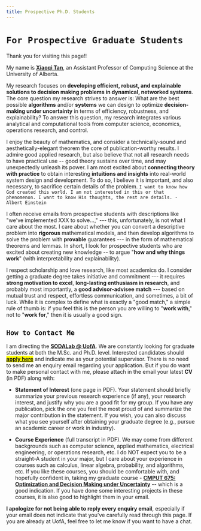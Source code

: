 ```yaml
---
title: Prospective Ph.D. Students
---
```


<!-- <span style="color:tan">
As an educator and researcher, I strongly believe that when an institution accepts the registration of a student - regardless of races, genders, religions, and classes, we are, in effect, entering a moral, ethical, and legal contract with the student to do whatever we can to help that student succeed.
</span>  -->

<!-- My research lies in the general field of "**decisions under uncertainty**," with applications to networked systems of various types, ranging from energy systems to transportation systems,  communication networks, and beyond.  -->

# `For Prospective Graduate Students`

Thank you for visiting this page!! 

My name is [**Xiaoqi Tan**](https://xiaoqitan.org), an Assistant Professor of Computing Science at the University of Alberta. 

My research focuses on **developing efficient, robust, and explainable solutions to decision making problems in dynamical, networked systems**. The core question my research strives to answer is: What are the best possible **algorithms** and/or **systems** we can design to optimize **decision-making under uncertainty** in terms of efficiency, robustness, and explainability? To answer this question, my research integrates various analytical and computational tools from computer science, economics, operations research, and  control. 

I enjoy the beauty of mathematics, and consider a technically-sound and aesthetically-elegant theorem the core of publication-worthy results. I admire good applied research, but also believe that not all research needs to have practical use -- good theory sustains over time, and may unexpectedly unleash its power. I am most excited about **connecting theory with practice** to obtain interesting **intuitions and insights** into real-world system design and development. To do so, I believe it is important, and also necessary, to sacrifice certain details of the problem. `I want to know how God created this world. I am not interested in this or that phenomenon. I want to know His thoughts, the rest are details. - Albert Einstein`

I often receive emails from prospective students with descriptions like "we've implemented XXX to solve...,"  --- this, unfortunately, is not what I care about the most. I care about whether you can convert a descriptive problem into **rigorous** mathematical models, and then develop algorithms to solve the problem with **provable** guarantees --- in the form of mathematical theorems and lemmas. In short, I look for prospective students who are excited about creating new knowledge -- to argue "**how and why things work**" (with interpretability and explainability).

I respect scholarship and love research, like most academics do. I consider getting a graduate degree takes initiative and commitment --- it requires  **strong motivation to excel**, **long-lasting enthusiasm in research**, and probably most importantly, a **good advisor-advisee match** --- based on mutual trust and respect,  effortless communication, and sometimes, a bit of luck. While it is complex to define what is exactly a "good match," a simple rule of thumb is: if you feel this is the person you are willing to "**work with**," not to "**work for**," then it is usually a good sign.

## `How to Contact Me`

>
I am directing the [**SODALab @ UofA**](https://sodalab.ca). We are constantly looking for graduate students at both the M.Sc. and Ph.D. level. Interested candidates should <mark>[**apply here**](https://www.ualberta.ca/computing-science/graduate-studies/programs-and-admissions/index.html)</mark> and indicate me as your potential supervisor.  There is no need to send me an enquiry email regarding your application. But if you do want to make personal contact with me, please attach in the email your latest **CV** (in PDF) along with:

>
- **Statement of Interest** (one page in PDF). Your statement should briefly summarize your previous research experience (if any), your research interest, and justify why you are a good fit for my group. If you have any publication, pick the one you feel the most proud of and summarize the major contribution in the statement. If you wish, you can also discuss what you see yourself after obtaining your graduate degree (e.g., pursue an academic career or work in industry). 

>
- **Course Experience** (full transcript in PDF). We may come from different backgrounds such as computer science, applied mathematics, electrical engineering, or operations research, etc. I do NOT expect you to be a straight-A student in your major, but I care about your experience in courses such as calculus, linear algebra, probability, and  algorithms, etc. If you like these courses, you should be comfortable  with, and hopefully confident in, taking my graduate course - [**CMPUT 675: Optimization and Decision Making under Uncertainty**](https://xiaoqitan.org/teaching/optimization/) --  which is a good indication. If you have done some interesting projects in these courses, it is also good to highlight them in your email.

>
**I apologize for not being able to reply every enquiry email**, especially if your email does not indicate that you've carefully read through this page. If you are already at UofA, feel free to let me know if you want to have a chat.